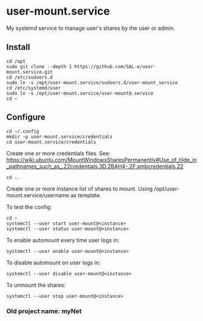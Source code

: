 # user-mount.service
My systemd service to manage user's shares by the user or admin.

## Install

```
cd /opt
sudo git clone --depth 1 https://github.com/SAL-e/user-mount.service.git
cd /etc/sudoers.d
sudo ln -s /opt/user-mount.service/sudoers.d/user-mount_service
cd /etc/systemd/user
sudo ln -s /opt/user-mount.service/user-mount@.service
cd ~
```
## Configure

```
cd ~/.config
mkdir -p user-mount.service/credentials
cd user-mount.service/credentials
```

Create one or more credentials files. See: https://wiki.ubuntu.com/MountWindowsSharesPermanently#Use_of_tilde_in_pathnames_such_as_.22credentials.3D.2BAH4-.2F.smbcredentials.22

```
cd ..
```

Create one or more instance list of shares to mount. Using /opt/user-mount.service/username as template.

To test the config:

```
cd ~
systemctl --user start user-mount@<instance>
systemctl --user status user-mount@<instance>
```

To enable automount every time user logs in:

```
systemctl --user enable user-mount@<instance>
```

To disable automount on user logs in:

```
systemctl --user disable user-mount@<instance>
```

To unmount the shares:

```
systemctl --user stop user-mount@<instance>
```


### Old project name: myNet
